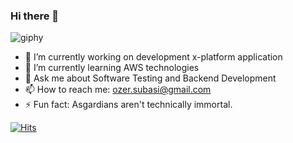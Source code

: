 ### Hi there 👋

![giphy](https://media.giphy.com/media/E8c4TnAjt7uAo/giphy.gif)

- 🔭 I’m currently working on development x-platform application
- 🌱 I’m currently learning AWS technologies
- 💬 Ask me about Software Testing and Backend Development
- 📫 How to reach me: ozer.subasi@gmail.com
- ⚡ Fun fact: Asgardians aren't technically immortal.


[![Hits](https://hits.seeyoufarm.com/api/count/incr/badge.svg?url=https%3A%2F%2Fgithub.com%2Fozers&count_bg=%236572FF&title_bg=%23555555&icon=node-dot-js.svg&icon_color=%23E3B90B&title=hits&edge_flat=false)](https://hits.seeyoufarm.com)
<!--
**ozers/ozers** is a ✨ _special_ ✨ repository because its `README.md` (this file) appears on your GitHub profile.

Here are some ideas to get you started:

- 👯 I’m looking to collaborate on ...
- 🤔 I’m looking for help with ...
- 😄 Pronouns: ...
-->
